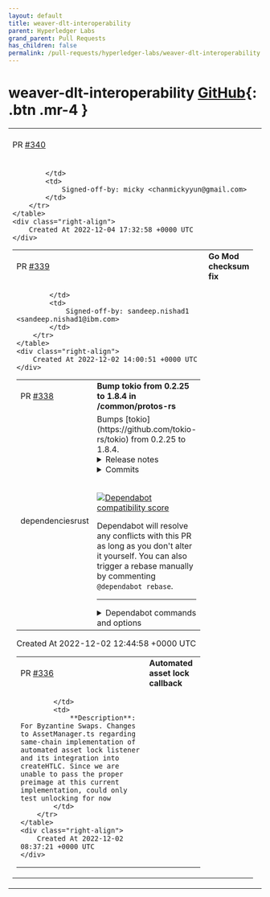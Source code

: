 ```yaml
---
layout: default
title: weaver-dlt-interoperability
parent: Hyperledger Labs
grand_parent: Pull Requests
has_children: false
permalink: /pull-requests/hyperledger-labs/weaver-dlt-interoperability
---
```


# weaver-dlt-interoperability <span class="fs-3 right-align">[GitHub](https://github.com/hyperledger-labs/weaver-dlt-interoperability){: .btn .mr-4 }</span>


<div>
    <table>
        <tr>
            <td>
                PR <a href="https://github.com/hyperledger-labs/weaver-dlt-interoperability/pull/340" class=".btn">#340</a>
            </td>
            <td>
                <b>
                    create besu sdk
                </b>
            </td>
        </tr>
        <tr>
            <td>
                
            </td>
            <td>
                Signed-off-by: micky <chanmickyyun@gmail.com>
            </td>
        </tr>
    </table>
    <div class="right-align">
        Created At 2022-12-04 17:32:58 +0000 UTC
    </div>
</div>

<div>
    <table>
        <tr>
            <td>
                PR <a href="https://github.com/hyperledger-labs/weaver-dlt-interoperability/pull/339" class=".btn">#339</a>
            </td>
            <td>
                <b>
                    Go Mod checksum fix
                </b>
            </td>
        </tr>
        <tr>
            <td>
                
            </td>
            <td>
                Signed-off-by: sandeep.nishad1 <sandeep.nishad1@ibm.com>
            </td>
        </tr>
    </table>
    <div class="right-align">
        Created At 2022-12-02 14:00:51 +0000 UTC
    </div>
</div>

<div>
    <table>
        <tr>
            <td>
                PR <a href="https://github.com/hyperledger-labs/weaver-dlt-interoperability/pull/338" class=".btn">#338</a>
            </td>
            <td>
                <b>
                    Bump tokio from 0.2.25 to 1.8.4 in /common/protos-rs
                </b>
            </td>
        </tr>
        <tr>
            <td>
                <span class="chip">dependencies</span><span class="chip">rust</span>
            </td>
            <td>
                Bumps [tokio](https://github.com/tokio-rs/tokio) from 0.2.25 to 1.8.4.
<details>
<summary>Release notes</summary>
<p><em>Sourced from <a href="https://github.com/tokio-rs/tokio/releases">tokio's releases</a>.</em></p>
<blockquote>
<h2>Tokio v1.8.4</h2>
<h1>1.8.4 (November 15, 2021)</h1>
<p>This release backports a bugfix for a data race when sending and receiving on a
closed <code>oneshot</code> channel ([RUSTSEC-2021-0124]) from v1.13.1.</p>
<h3>Fixed</h3>
<ul>
<li>sync: fix a data race between <code>oneshot::Sender::send</code> and awaiting a
<code>oneshot::Receiver</code> when the oneshot has been closed (<a href="https://github-redirect.dependabot.com/tokio-rs/tokio/issues/4226">#4226</a>)</li>
</ul>
<h2>Tokio v1.8.3</h2>
<h1>1.8.3 (July 22, 2021)</h1>
<p>This release backports two fixes from 1.9.0</p>
<h3>Fixed</h3>
<ul>
<li>Fix leak if output of future panics on drop (<a href="https://github-redirect.dependabot.com/tokio-rs/tokio/issues/3967">#3967</a>)</li>
<li>Fix leak in <code>LocalSet</code> (<a href="https://github-redirect.dependabot.com/tokio-rs/tokio/issues/3978">#3978</a>)</li>
</ul>
<p><a href="https://github-redirect.dependabot.com/tokio-rs/tokio/issues/3967">#3967</a>: <a href="https://github-redirect.dependabot.com/tokio-rs/tokio/pull/3967">tokio-rs/tokio#3967</a>
<a href="https://github-redirect.dependabot.com/tokio-rs/tokio/issues/3978">#3978</a>: <a href="https://github-redirect.dependabot.com/tokio-rs/tokio/pull/3978">tokio-rs/tokio#3978</a></p>
<h2>Tokio 1.8.2</h2>
<p>Fixes a missed edge case from 1.8.1.</p>
<h3>Fixed</h3>
<ul>
<li>runtime: drop canceled future on next poll (<a href="https://github-redirect.dependabot.com/tokio-rs/tokio/issues/3965">#3965</a>)</li>
</ul>
<h2>Tokio 1.8.1</h2>
<p>Forward ports 1.5.1 fixes.</p>
<h3>Fixed</h3>
<ul>
<li>runtime: remotely abort tasks on <code>JoinHandle::abort</code> (<a href="https://github-redirect.dependabot.com/tokio-rs/tokio/issues/3934">#3934</a>)</li>
</ul>
<p><a href="https://github-redirect.dependabot.com/tokio-rs/tokio/issues/3934">#3934</a>: <a href="https://github-redirect.dependabot.com/tokio-rs/tokio/pull/3934">tokio-rs/tokio#3934</a></p>
<h2>tokio-1.8.0</h2>
<h1>1.8.0 (July 2, 2021)</h1>
<h3>Added</h3>
<ul>
<li>io: add <code>get_{ref,mut}</code> methods to <code>AsyncFdReadyGuard</code> and <code>AsyncFdReadyMutGuard</code> (<a href="https://github-redirect.dependabot.com/tokio-rs/tokio/issues/3807">#3807</a>)</li>
<li>io: efficient implementation of vectored writes for <code>BufWriter</code> (<a href="https://github-redirect.dependabot.com/tokio-rs/tokio/issues/3163">#3163</a>)</li>
<li>net: add ready/try methods to <code>NamedPipe{Client,Server}</code> (<a href="https://github-redirect.dependabot.com/tokio-rs/tokio/issues/3866">#3866</a>, <a href="https://github-redirect.dependabot.com/tokio-rs/tokio/issues/3899">#3899</a>)</li>
<li>sync: add <code>watch::Receiver::borrow_and_update</code> (<a href="https://github-redirect.dependabot.com/tokio-rs/tokio/issues/3813">#3813</a>)</li>
<li>sync: implement <code>From&lt;T&gt;</code> for <code>OnceCell&lt;T&gt;</code> (<a href="https://github-redirect.dependabot.com/tokio-rs/tokio/issues/3877">#3877</a>)</li>
</ul>
<!-- raw HTML omitted -->
</blockquote>
<p>... (truncated)</p>
</details>
<details>
<summary>Commits</summary>
<ul>
<li><a href="https://github.com/tokio-rs/tokio/commit/2273eb1a1a9c9cfa2bd998c2215239e6fe1ed57a"><code>2273eb1</code></a> chore: fix CI on master (<a href="https://github-redirect.dependabot.com/tokio-rs/tokio/issues/4008">#4008</a>)</li>
<li><a href="https://github.com/tokio-rs/tokio/commit/249f05c0bb6694bb111b4604541e38db840cd28c"><code>249f05c</code></a> chore: fix output of macro after new rustc release (<a href="https://github-redirect.dependabot.com/tokio-rs/tokio/issues/4189">#4189</a>)</li>
<li><a href="https://github.com/tokio-rs/tokio/commit/2bf613206a29da5a5d262e0b44bb7fac1d40fa31"><code>2bf6132</code></a> macros: fix type resolution error in #[tokio::main] (<a href="https://github-redirect.dependabot.com/tokio-rs/tokio/issues/4176">#4176</a>)</li>
<li><a href="https://github.com/tokio-rs/tokio/commit/c9228bf7513da8b2553788195190bfa25d546ef8"><code>c9228bf</code></a> macros: make tokio-macros attributes more IDE friendly (<a href="https://github-redirect.dependabot.com/tokio-rs/tokio/issues/4162">#4162</a>)</li>
<li><a href="https://github.com/tokio-rs/tokio/commit/441427c99356192023cf896b6f8bb747af29223c"><code>441427c</code></a> macros: fix wrong error messages (<a href="https://github-redirect.dependabot.com/tokio-rs/tokio/issues/4067">#4067</a>)</li>
<li><a href="https://github.com/tokio-rs/tokio/commit/cc7d9e1bbf0bb71bf90759d007ca143196a81823"><code>cc7d9e1</code></a> chore: explicitly relaxed clippy lint for runtime entry macro (<a href="https://github-redirect.dependabot.com/tokio-rs/tokio/issues/4030">#4030</a>)</li>
<li><a href="https://github.com/tokio-rs/tokio/commit/f49b7fc6da7a6e76b40a12ffebddcd6de9987196"><code>f49b7fc</code></a> tokio-macros: compat with clippy::unwrap_used (<a href="https://github-redirect.dependabot.com/tokio-rs/tokio/issues/3926">#3926</a>)</li>
<li><a href="https://github.com/tokio-rs/tokio/commit/ea87e4ec44c5c0530d5e6c29e7d09ba818e07b5b"><code>ea87e4e</code></a> net: fix the uds_datagram tests with the latest nightly stdlib (<a href="https://github-redirect.dependabot.com/tokio-rs/tokio/issues/3952">#3952</a>)</li>
<li><a href="https://github.com/tokio-rs/tokio/commit/e2e7b5e0ade0aa499fdb9a808b07833643457f7b"><code>e2e7b5e</code></a> examples: replace time crate with httpdate (<a href="https://github-redirect.dependabot.com/tokio-rs/tokio/issues/4169">#4169</a>)</li>
<li><a href="https://github.com/tokio-rs/tokio/commit/9a58f7fbe76c72fdd70107223410bcf8106c3635"><code>9a58f7f</code></a> tests: update Nix to 0.22.0 (<a href="https://github-redirect.dependabot.com/tokio-rs/tokio/issues/3951">#3951</a>)</li>
<li>Additional commits viewable in <a href="https://github.com/tokio-rs/tokio/compare/tokio-0.2.25...tokio-1.8.4">compare view</a></li>
</ul>
</details>
<br />


[![Dependabot compatibility score](https://dependabot-badges.githubapp.com/badges/compatibility_score?dependency-name=tokio&package-manager=cargo&previous-version=0.2.25&new-version=1.8.4)](https://docs.github.com/en/github/managing-security-vulnerabilities/about-dependabot-security-updates#about-compatibility-scores)

Dependabot will resolve any conflicts with this PR as long as you don't alter it yourself. You can also trigger a rebase manually by commenting `@dependabot rebase`.

[//]: # (dependabot-automerge-start)
[//]: # (dependabot-automerge-end)

---

<details>
<summary>Dependabot commands and options</summary>
<br />

You can trigger Dependabot actions by commenting on this PR:
- `@dependabot rebase` will rebase this PR
- `@dependabot recreate` will recreate this PR, overwriting any edits that have been made to it
- `@dependabot merge` will merge this PR after your CI passes on it
- `@dependabot squash and merge` will squash and merge this PR after your CI passes on it
- `@dependabot cancel merge` will cancel a previously requested merge and block automerging
- `@dependabot reopen` will reopen this PR if it is closed
- `@dependabot close` will close this PR and stop Dependabot recreating it. You can achieve the same result by closing it manually
- `@dependabot ignore this major version` will close this PR and stop Dependabot creating any more for this major version (unless you reopen the PR or upgrade to it yourself)
- `@dependabot ignore this minor version` will close this PR and stop Dependabot creating any more for this minor version (unless you reopen the PR or upgrade to it yourself)
- `@dependabot ignore this dependency` will close this PR and stop Dependabot creating any more for this dependency (unless you reopen the PR or upgrade to it yourself)
- `@dependabot use these labels` will set the current labels as the default for future PRs for this repo and language
- `@dependabot use these reviewers` will set the current reviewers as the default for future PRs for this repo and language
- `@dependabot use these assignees` will set the current assignees as the default for future PRs for this repo and language
- `@dependabot use this milestone` will set the current milestone as the default for future PRs for this repo and language

You can disable automated security fix PRs for this repo from the [Security Alerts page](https://github.com/hyperledger-labs/weaver-dlt-interoperability/network/alerts).

</details>
            </td>
        </tr>
    </table>
    <div class="right-align">
        Created At 2022-12-02 12:44:58 +0000 UTC
    </div>
</div>

<div>
    <table>
        <tr>
            <td>
                PR <a href="https://github.com/hyperledger-labs/weaver-dlt-interoperability/pull/336" class=".btn">#336</a>
            </td>
            <td>
                <b>
                    Automated asset lock callback
                </b>
            </td>
        </tr>
        <tr>
            <td>
                
            </td>
            <td>
                **Description**: For Byzantine Swaps. Changes to AssetManager.ts regarding same-chain implementation of automated asset lock listener and its integration into createHTLC. Since we are unable to pass the proper preimage at this current implementation, could only test unlocking for now
            </td>
        </tr>
    </table>
    <div class="right-align">
        Created At 2022-12-02 08:37:21 +0000 UTC
    </div>
</div>

